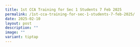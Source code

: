```yaml
---
title: 1st CCA Training for Sec 1 Students 7 Feb 2025
permalink: /1st-cca-training-for-sec-1-students-7-feb-2025/
date: 2025-02-10
layout: post
description: ""
image: ""
variant: tiptap
---
```


